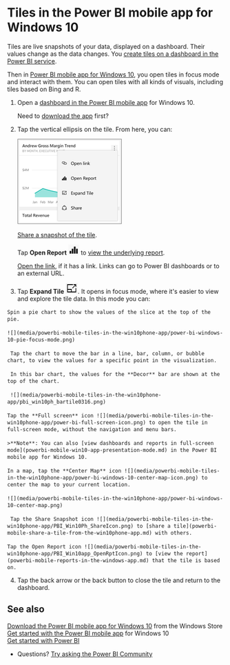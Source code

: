 <properties 
   pageTitle="Tiles in the Power BI mobile app for Windows 10"
   description="You create tiles on a dashboard in the Power BI service. Read about opening tiles and interacting with them in the Power BI mobile app for Windows 10."
   services="powerbi" 
   documentationCenter="" 
   authors="maggiesMSFT" 
   manager="erikre" 
   backup=""
   editor=""
   tags=""
   qualityFocus="no"
   qualityDate=""/>
 
<tags
   ms.service="powerbi"
   ms.devlang="NA"
   ms.topic="article"
   ms.tgt_pltfrm="NA"
   ms.workload="powerbi"
   ms.date="12/09/2016"
   ms.author="maggies"/>

# Tiles in the Power BI mobile app for Windows 10  

Tiles are live snapshots of your data, displayed on a dashboard. Their values change as the data changes. You [create tiles on a dashboard in the Power BI service](powerbi-service-dashboard-tiles.md). 

Then in [Power BI mobile app for Windows 10](powerbi-mobile-win10phone-app-get-started.md), you open tiles in focus mode and interact with them. You can open tiles with all kinds of visuals, including tiles based on Bing and R.

1.  Open a [dashboard in the Power BI mobile app](powerbi-mobile-dashboards-in-the-win10phone-app.md) for Windows 10.

    Need to [download the app](http://go.microsoft.com/fwlink/?LinkID=526478) first?

2. Tap the vertical ellipsis on the tile. From here, you can: 

    ![](media/powerbi-mobile-tiles-in-the-win10phone-app/pbi_win10tileellpslink.png)

    [Share a snapshot of the tile](powerbi-mobile-share-a-tile-from-the-win10phone-app.md).

    Tap **Open Report** ![](media/powerbi-mobile-tiles-in-the-win10phone-app/PBI_Win10app_OpenRptIcon.png) to [view the underlying report](powerbi-mobile-reports-in-the-windows-app.md).

    [Open the link](powerbi-service-edit-a-tile-in-a-dashboard.md#hyperlink), if it has a link. Links can go to Power BI dashboards or to an external URL.

3.    Tap **Expand Tile** ![](media/powerbi-mobile-tiles-in-the-win10phone-app/power-bi-windows-10-focus-mode-icon.png). It opens in focus mode, where it's easier to view and explore the tile data. In this mode you can:

    Spin a pie chart to show the values of the slice at the top of the pie.  

    ![](media/powerbi-mobile-tiles-in-the-win10phone-app/power-bi-windows-10-pie-focus-mode.png)

     Tap the chart to move the bar in a line, bar, column, or bubble chart, to view the values for a specific point in the visualization.  

     In this bar chart, the values for the **Decor** bar are shown at the top of the chart.
   
     ![](media/powerbi-mobile-tiles-in-the-win10phone-app/pbi_win10ph_bartile0316.png)

    Tap the **Full screen** icon ![](media/powerbi-mobile-tiles-in-the-win10phone-app/power-bi-full-screen-icon.png) to open the tile in full-screen mode, without the navigation and menu bars.

    >**Note**: You can also [view dashboards and reports in full-screen mode](powerbi-mobile-win10-app-presentation-mode.md) in the Power BI mobile app for Windows 10.

    In a map, tap the **Center Map** icon ![](media/powerbi-mobile-tiles-in-the-win10phone-app/power-bi-windows-10-center-map-icon.png) to center the map to your current location.

    ![](media/powerbi-mobile-tiles-in-the-win10phone-app/power-bi-windows-10-center-map.png)

     Tap the Share Snapshot icon ![](media/powerbi-mobile-tiles-in-the-win10phone-app/PBI_Win10Ph_ShareIcon.png) to [share a tile](powerbi-mobile-share-a-tile-from-the-win10phone-app.md) with others.   

    Tap the Open Report icon ![](media/powerbi-mobile-tiles-in-the-win10phone-app/PBI_Win10app_OpenRptIcon.png) to [view the report](powerbi-mobile-reports-in-the-windows-app.md) that the tile is based on. 

4.   Tap the back arrow or the back button to close the tile and return to the dashboard.

## See also  
[Download the Power BI mobile app for Windows 10](http://go.microsoft.com/fwlink/?LinkID=526478) from the Windows Store  
[Get started with the Power BI mobile app](powerbi-mobile-win10phone-app-get-started.md) for Windows 10  
[Get started with Power BI](powerbi-service-get-started.md)  
- Questions? [Try asking the Power BI Community](http://community.powerbi.com/)

